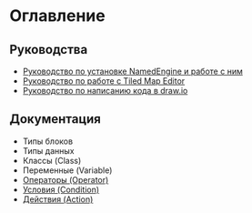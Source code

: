 # Оглавление
## Руководства
* [Руководство по установке NamedEngine и работе с ним](guides/install.md)
* [Руководство по работе с Tiled Map Editor](guides/tiled.md)
* [Руководство по написанию кода в draw.io](guides/drawio.md)
## Документация
* Типы блоков
* Типы данных
* Классы (Class)
* Переменные (Variable)
* [Операторы (Operator)](docs/operators.md)
* [Условия (Condition)](docs/conditions.md)
* [Действия (Action)](docs/actions.md)
